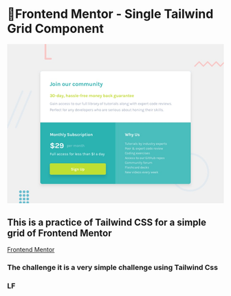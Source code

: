 # 📌Frontend Mentor - Single Tailwind Grid Component

![Design preview for the Single Tailwind Grid Component coding challenge](./design/desktop-preview.jpg)

## This is a practice of Tailwind CSS for a simple grid of Frontend Mentor

[Frontend Mentor](https://www.frontendmentor.io)

### The challenge it is a very simple challenge using Tailwind Css

### LF

